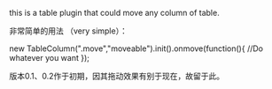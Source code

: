 this is a table plugin that could move any column of table.

非常简单的用法 （very simple）：

new TableColumn(".move","moveable").init().onmove(function(){
//Do whatever you want
});

版本0.1、0.2作于初期，因其拖动效果有别于现在，故留于此。

